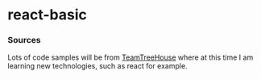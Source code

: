 # react-basic

### Sources

Lots of code samples will be from [TeamTreeHouse](https://teamtreehouse.com/) where at this time I am learning new technologies, such as react for example.
